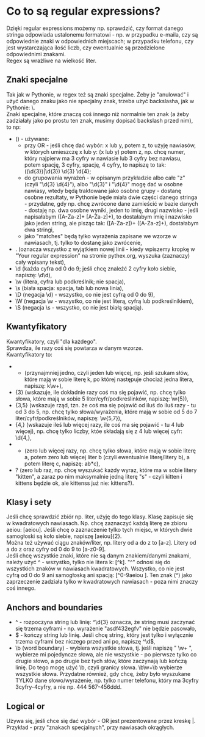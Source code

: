 # Co to są regular expressions?  
Dzięki regular expressions możemy np. sprawdzić, czy format danego stringa odpowiada ustalonemu formatowi - np. w przypadku e-maila, czy są odpowiednie znaki w odpowiednich miejscach; w przypadku telefonu, czy jest wystarczająca ilość liczb, czy ewentualnie są przedzielone odpowiednimi znakami.  
Regex są wrażliwe na wielkość liter.  
  
## Znaki specjalne  
Tak jak w Pythonie, w regex też są znaki specjalne. Żeby je "anulować" i użyć danego znaku jako nie specjalny znak, trzeba użyć backslasha, jak w Pythonie: \\.  
Znaki specjalne, które znaczą coś innego niż normalnie ten znak (a żeby zadziałały jako po prostu ten znak, musimy dopisać backslash przed nim), to np:  
- () - używane:  
  * przy OR - jeśli chcę dać wybór: x lub y, potem z, to użyję nawiasów, w których umieszczę x lub y: (x lub y) potem z, np. chcę numer, który najpierw ma 3 cyfry w nawiasie lub 3 cyfry bez nawiasu, potem spację, 3 cyfry, spację, 4 cyfry, to napiszę to tak: (\(\d{3}\)|\d{3}) \d{3} \d{4};  
  * do grupowania wyrażeń - w opisanym przykładzie albo całe "z" (czyli "\d{3} \d{4}"), albo "\d{3}" i "\d{4}" mogę dać w osobne nawiasy, wtedy będą traktowane jako osobne grupy - dostanę osobne rezultaty, w Pythonie będe miała dwie części danego stringa - przydatne, gdy np. chcę zwrócone dane zamieścić w bazie danych - dostaję np. dwa osobne wyniki, jeden to imię, drugi nazwisko - jeśli napisałabym ([A-Za-z]+ [A-Za-z]+), to dostałabym imię i nazwisko jako jeden string, ale pisząc tak: ([A-Za-z])+ ([A-Za-z]+), dostałabym dwa stringi,  
  * jako "matches" będą tylko wyrażenia zapisane we wzorze w nawiasach, tj. tylko to dostanę jako zwrócenie,       
- . (oznacza wszystko z wyjątkiem nowej linii - kiedy wpiszemy kropkę w "Your regular expression" na stronie pythex.org, wyszuka (zaznaczy) cały wpisany tekst),  
- \d (każda cyfra od 0 do 9; jeśli chcę znaleźć 2 cyfry koło siebie, napiszę: \d\d),  
- \w (litera, cyfra lub podkreślnik; nie spacja),  
- \s (biała spacja: spacja, tab lub nowa linia),  
- \D (negacja \d) - wszystko, co nie jest cyfrą od 0 do 9),  
- \W (negacja \w - wszystko, co nie jest literą, cyfrą lub podkreślnikiem),  
- \S (negacja \s - wszystko, co nie jest białą spacją).  
  
## Kwantyfikatory  
Kwantyfikatory, czyli "dla każdego".  
Sprawdza, ile razy coś się powtarza w danym wzorze.  
Kwantyfikatory to:  
- + (przynajmniej jedno, czyli jeden lub więcej, np. jeśli szukam słów, które mają w sobie literę k, po której następuje chociaż jedna litera, napiszę: k\w+),  
- {3} (wskazuje, ile dokładnie razy coś ma się pojawić, np. chcę tylko słowa, które mają w sobie 5 liter/cyfr/podkreślinków, napiszę: \w{5}),  
- {3,5} (wskazuje rząd, tzn. że coś ma się pojawić od iluś do iluś razy - tu od 3 do 5, np. chcę tylko słowa/wyrażenia, które mają w sobie od 5 do 7 liter/cyfr/podkreślników, napiszę: \w{5,7}),  
- {4,} (wskazuje ileś lub więcej razy, ile coś ma się pojawić - tu 4 lub więcej), np. chcę tylko liczby, któe składają się z 4 lub więcej cyfr: \d{4,},    
- * (zero lub więcej razy, np. chcę tylko słowa, które mają w sobie literę a, potem zero lub więcej liter b (czyli ewentualnie literę/litery b), a potem literę c, napiszę: ab*c),  
- ? (zero lub raz, np. chcę wyszukać każdy wyraz, które ma w sobie litery "kitten", a zaraz po nim maksymalnie jedną literę "s" - czyli kitten i kittens będzie ok, ale kittenss już nie: kittens?).  
  
## Klasy i sety  
Jeśli chcę sprawdzić zbiór np. liter, użyję do tego klasy. Klasę zapisuje się w kwadratowych nawiasach. Np. chcę zaznaczyć każdą literę ze zbioru aeiou: [aeiou]. Jeśli chcę o zaznaczenie tylko tych miejsc, w których dwie samogłoski są koło siebie, napiszę [aeiou]{2}.  
Można też używać ciągu znaków/liter, np. litery od a do z to [a-z]. Litery od a do z oraz cyfry od 0 do 9 to [a-z0-9].  
Jeśli chcę wszystkie znaki, które nie są danym znakiem/danymi znakami, należy użyć ^ - wszystko, tylko nie litera k: [^k]. "^" odnosi się do wszystkich znaków w nawiasach kwadratowych. Wszystko, co nie jest cyfrą od 0 do 9 ani samogłoską ani spacją: [^0-9aeiou ]. Ten znak (^) jako zaprzeczenie zadziała tylko w kwadratowych nawiasach - poza nimi znaczy coś innego.  
  
## Anchors and boundaries  
- ^ - rozpoczyna string lub linię: ^\d{3} oznacza, że string musi zaczynać się trzema cyframi - np. wyrażenie "asdf432egfv" nie będzie pasowało,   
- $ - kończy string lub linię. Jeśli chcę string, który jest tylko i wyłącznie trzema cyframi bez niczego przed ani po, napiszę ^\d$,  
- \b (word boundary) - wybiera wszystkie słowa, tj. jeśli napiszę " \w+ ", wybierze mi pojedyncze słowa, ale nie wszystkie - po pierwsze tylko co drugie słowo, a po drugie bez tych słów, które zaczynają lub kończą linię. Do tego mogę użyć \b, czyli granicy słowa. \b\w+\b wybierze wszystkie słowa. Przydatne również, gdy chcę, żeby było wyszukane TYLKO dane słowo/wyrażenie, np. tylko numer telefonu, który ma 3cyfry 3cyfry-4cyfry, a nie np. 444 567-456ddd.  
  
## Logical or  
Używa się, jeśli chce się dać wybór - OR jest prezentowane przez kreskę |. Przykład - przy "znakach specjalnych", przy nawiasach okrągłych.  
